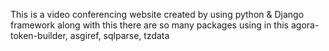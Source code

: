 This is a video conferencing website created by using python & Django framework along with this there are so many packages using in this agora-token-builder, asgiref, sqlparse,  tzdata 
